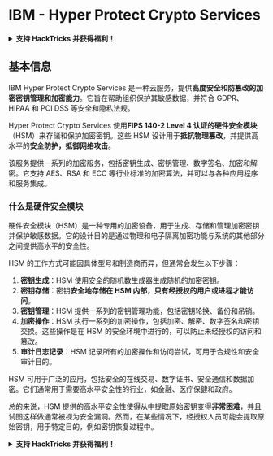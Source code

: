 # IBM - Hyper Protect Crypto Services

<details>

<summary><strong>支持 HackTricks 并获得福利！</strong></summary>

* 如果您想在 HackTricks 中看到您的公司广告，或者如果您想访问 PEASS 的最新版本或下载 HackTricks 的 PDF，请查看[**订阅计划**](https://github.com/sponsors/carlospolop)！
* 获取[**官方 PEASS 和 HackTricks 商品**](https://peass.creator-spring.com)
* 发现[**PEASS 家族**](https://opensea.io/collection/the-peass-family)，我们的独家[**NFT**](https://opensea.io/collection/the-peass-family)收藏品
* **加入** 💬 [**Discord 群组**](https://discord.gg/hRep4RUj7f) 或 [**Telegram 群组**](https://t.me/peass) 或 **关注**我的 **Twitter** 🐦 [**@carlospolopm**](https://twitter.com/carlospolopm)**。**
* **通过向** [**HackTricks**](https://github.com/carlospolop/hacktricks) **和** [**HackTricks Cloud**](https://github.com/carlospolop/hacktricks-cloud) **github 仓库提交 PR 来分享您的黑客技巧**。

</details>

## 基本信息

IBM Hyper Protect Crypto Services 是一种云服务，提供**高度安全和防篡改的加密密钥管理和加密能力**。它旨在帮助组织保护其敏感数据，并符合 GDPR、HIPAA 和 PCI DSS 等安全和隐私法规。

Hyper Protect Crypto Services 使用**FIPS 140-2 Level 4 认证的硬件安全模块**（HSM）来存储和保护加密密钥。这些 HSM 设计用于**抵抗物理篡改**，并提供高水平的**安全防护，抵御网络攻击**。

该服务提供一系列的加密服务，包括密钥生成、密钥管理、数字签名、加密和解密。它支持 AES、RSA 和 ECC 等行业标准的加密算法，并可以与各种应用程序和服务集成。

### 什么是硬件安全模块

硬件安全模块（HSM）是一种专用的加密设备，用于生成、存储和管理加密密钥并保护敏感数据。它的设计目的是通过物理和电子隔离加密功能与系统的其他部分之间提供高水平的安全性。

HSM 的工作方式可能因具体型号和制造商而异，但通常会发生以下步骤：

1. **密钥生成**：HSM 使用安全的随机数生成器生成随机的加密密钥。
2. **密钥存储**：密钥**安全地存储在 HSM 内部，只有经授权的用户或进程才能访问**。
3. **密钥管理**：HSM 提供一系列的密钥管理功能，包括密钥轮换、备份和吊销。
4. **加密操作**：HSM 执行一系列的加密操作，包括加密、解密、数字签名和密钥交换。这些操作是在 HSM 的安全环境中进行的，可以防止未经授权的访问和篡改。
5. **审计日志记录**：HSM 记录所有的加密操作和访问尝试，可用于合规性和安全审计目的。

HSM 可用于广泛的应用，包括安全的在线交易、数字证书、安全通信和数据加密。它们通常用于需要高水平安全性的行业，如金融、医疗保健和政府。

总的来说，HSM 提供的高水平安全性使得从中提取原始密钥变得**非常困难**，并且试图这样做通常被视为安全漏洞。然而，在某些情况下，经授权人员可能会提取原始密钥，用于特定目的，例如密钥恢复过程中。


<details>

<summary><strong>支持 HackTricks 并获得福利！</strong></summary>

* 如果您想在 HackTricks 中看到您的公司广告，或者如果您想访问 PEASS 的最新版本或下载 HackTricks 的 PDF，请查看[**订阅计划**](https://github.com/sponsors/carlospolop)！
* 获取[**官方 PEASS 和 HackTricks 商品**](https://peass.creator-spring.com)
* 发现[**PEASS 家族**](https://opensea.io/collection/the-peass-family)，我们的独家[**NFT**](https://opensea.io/collection/the-peass-family)收藏品
* **加入** 💬 [**Discord 群组**](https://discord.gg/hRep4RUj7f) 或 [**Telegram 群组**](https://t.me/peass) 或 **关注**我的 **Twitter** 🐦 [**@carlospolopm**](https://twitter.com/carlospolopm)**。**
* **通过向** [**HackTricks**](https://github.com/carlospolop/hacktricks) **和** [**HackTricks Cloud**](https://github.com/carlospolop/hacktricks-cloud) **github 仓库提交 PR 来分享您的黑客技巧**。

</details>

